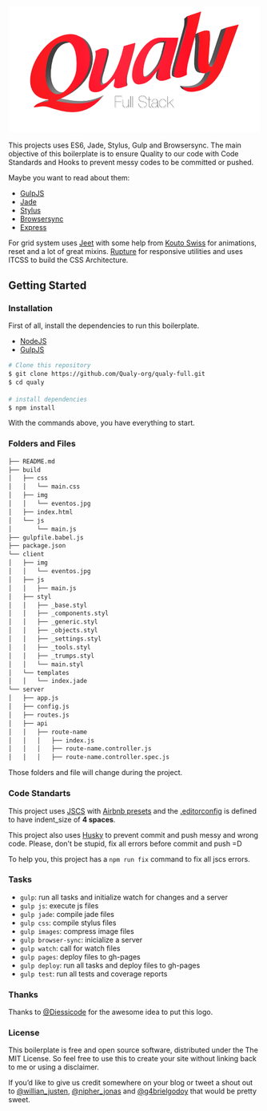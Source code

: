 <img src="https://raw.githubusercontent.com/Qualy-org/qualy-full/master/client/img/qualy.png" alt="Qualy">

This projects uses ES6, Jade, Stylus, Gulp and Browsersync. The main objective of this boilerplate is to ensure Quality to our code with Code Standards and Hooks to prevent messy codes to be committed or pushed.

Maybe you want to read about them:
- [GulpJS](http://gulpjs.com/)
- [Jade](http://jade-lang.com/)
- [Stylus](http://learnboost.github.io/stylus/)
- [Browsersync](https://www.browsersync.io/)
- [Express](http://expressjs.com/)

For grid system uses [Jeet](http://jeet.gs/) with some help from [Kouto Swiss](http://kouto-swiss.io/) for animations, reset and a lot of great mixins. [Rupture](https://github.com/jenius/rupture) for responsive utilities and uses ITCSS to build the CSS Architecture.

## Getting Started

### Installation

First of all, install the dependencies to run this boilerplate.

- [NodeJS](http://nodejs.org/)
- [GulpJS](http://gulpjs.com/)


```sh
# Clone this repository
$ git clone https://github.com/Qualy-org/qualy-full.git
$ cd qualy

# install dependencies
$ npm install
```

With the commands above, you have everything to start.

### Folders and Files

```sh
├── README.md
├── build
│   ├── css
│   │   └── main.css
│   ├── img
│   │   └── eventos.jpg
│   ├── index.html
│   └── js
│       └── main.js
├── gulpfile.babel.js
├── package.json
└── client
│   ├── img
│   │   └── eventos.jpg
│   ├── js
│   │   ├── main.js
│   ├── styl
│   │   ├── _base.styl
│   │   ├── _components.styl
│   │   ├── _generic.styl
│   │   ├── _objects.styl
│   │   ├── _settings.styl
│   │   ├── _tools.styl
│   │   ├── _trumps.styl
│   │   └── main.styl
│   └── templates
│   │   └── index.jade
└── server
│   ├── app.js
│   ├── config.js
│   ├── routes.js
│   ├── api
│   │   ├── route-name
│   │   │   ├── index.js
│   │   │   ├── route-name.controller.js
│   │   │   ├── route-name.controller.spec.js
```

Those folders and file will change during the project.

### Code Standarts

This project uses [JSCS](http://jscs.info/) with [Airbnb presets](https://github.com/airbnb/javascript) and the [.editorconfig](https://github.com/frontendbr/eventos/blob/skeleton/.editorconfig) is defined to have indent_size of **4 spaces**.

This project also uses [Husky](https://github.com/typicode/husky) to prevent commit and push messy and wrong code. Please, don't be stupid, fix all errors before commit and push =D

To help you, this project has a `npm run fix` command to fix all jscs errors.

### Tasks

- `gulp`: run all tasks and initialize watch for changes and a server
- `gulp js`: execute js files
- `gulp jade`: compile jade files
- `gulp css`: compile stylus files
- `gulp images`: compress image files
- `gulp browser-sync`: inicialize a server
- `gulp watch`: call for watch files
- `gulp pages`: deploy files to gh-pages
- `gulp deploy`: run all tasks and deploy files to gh-pages
- `gulp test`: run all tests and coverage reports

### Thanks

Thanks to [@Diessicode](https://twitter.com/diessicode/status/715381477286891520) for the awesome idea to put this logo.

### License

This boilerplate is free and open source software, distributed under the The MIT License. So feel free to use this to create your site without linking back to me or using a disclaimer.

If you’d like to give us credit somewhere on your blog or tweet a shout out to [@willian_justen](https://twitter.com/willian_justen), [@nipher_jonas](https://twitter.com/nipher_jonas) and [@g4brielgodoy](https://twitter.com/g4brielgodoy) that would be pretty sweet.
